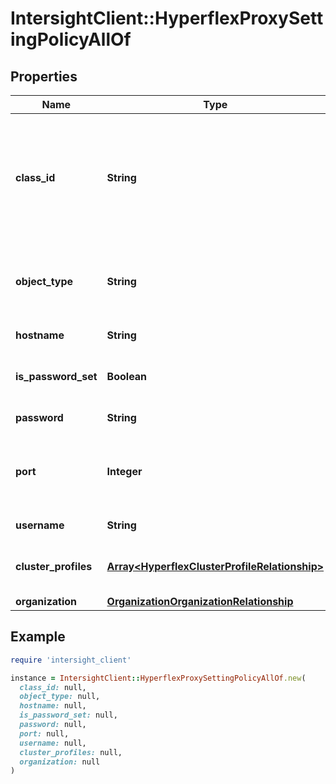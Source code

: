 # IntersightClient::HyperflexProxySettingPolicyAllOf

## Properties

| Name | Type | Description | Notes |
| ---- | ---- | ----------- | ----- |
| **class_id** | **String** | The fully-qualified name of the instantiated, concrete type. This property is used as a discriminator to identify the type of the payload when marshaling and unmarshaling data. | [default to &#39;hyperflex.ProxySettingPolicy&#39;] |
| **object_type** | **String** | The fully-qualified name of the instantiated, concrete type. The value should be the same as the &#39;ClassId&#39; property. | [default to &#39;hyperflex.ProxySettingPolicy&#39;] |
| **hostname** | **String** | HTTP Proxy server FQDN or IP. | [optional] |
| **is_password_set** | **Boolean** | Indicates whether the value of the &#39;password&#39; property has been set. | [optional][readonly][default to false] |
| **password** | **String** | The password for the HTTP Proxy. | [optional] |
| **port** | **Integer** | The HTTP Proxy port number. The port number of the HTTP proxy must be between 1 and 65535, inclusive. | [optional] |
| **username** | **String** | The username for the HTTP Proxy. | [optional] |
| **cluster_profiles** | [**Array&lt;HyperflexClusterProfileRelationship&gt;**](HyperflexClusterProfileRelationship.md) | An array of relationships to hyperflexClusterProfile resources. | [optional] |
| **organization** | [**OrganizationOrganizationRelationship**](OrganizationOrganizationRelationship.md) |  | [optional] |

## Example

```ruby
require 'intersight_client'

instance = IntersightClient::HyperflexProxySettingPolicyAllOf.new(
  class_id: null,
  object_type: null,
  hostname: null,
  is_password_set: null,
  password: null,
  port: null,
  username: null,
  cluster_profiles: null,
  organization: null
)
```


